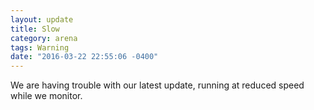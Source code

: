 ```yaml
---
layout: update
title: Slow
category: arena
tags: Warning
date: "2016-03-22 22:55:06 -0400"
---
```


We are having trouble with our latest update, running at reduced speed while we monitor.
